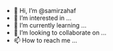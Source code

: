 - 👋 Hi, I’m @samirzahaf
- 👀 I’m interested in ...
- 🌱 I’m currently learning ...
- 💞️ I’m looking to collaborate on ...
- 📫 How to reach me ...

<!---
samirzahaf/samirzahaf is a ✨ special ✨ repository because its `README.md` (this file) appears on your GitHub profile.
You can click the Preview link to take a look at your changes.
--->
